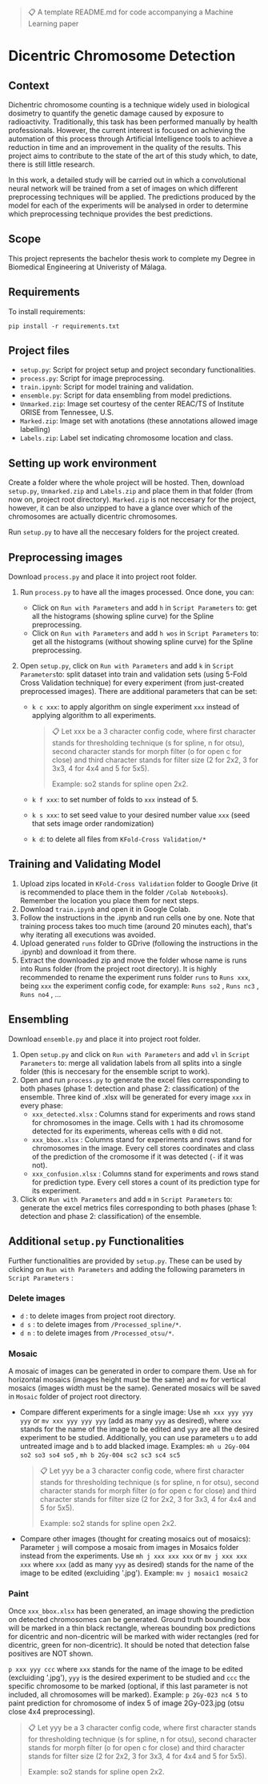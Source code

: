 > 📋 A template README.md for code accompanying a Machine Learning paper

# Dicentric Chromosome Detection

## Context
Dichentric chromosome counting is a technique widely used in biological dosimetry to quantify the genetic damage caused by exposure to radioactivity. Traditionally, this task has been performed manually by health professionals. However, the current interest is focused on achieving the automation of this process through Artificial Intelligence tools to achieve a reduction in time and an improvement in the quality of the results. This project aims to contribute to the state of the art of this study which, to date, there is still little research.

In this work, a detailed study will be carried out in which a convolutional neural network will be trained from a set of images on which different preprocessing techniques will be applied. The predictions produced by the model for each of the experiments will be analysed in order to determine which preprocessing technique provides the best predictions.

## Scope
This project represents the bachelor thesis work to complete my Degree in Biomedical Engineering at Univeristy of Málaga.

## Requirements

To install requirements:

```setup
pip install -r requirements.txt
```

## Project files

- ```setup.py```: Script for project setup and project secondary functionalities.
- ```process.py```: Script for image preprocessing.
- ```train.ipynb```: Script for model training and validation.
- ```ensemble.py```: Script for data ensembling from model predictions.
- ```Unmarked.zip```: Image set courtesy of the center REAC/TS of Institute ORISE from Tennessee, U.S.
- ```Marked.zip```: Image set with anotations (these annotations allowed image labelling)
- ```Labels.zip```: Label set indicating chromosome location and class.

## Setting up work environment
Create a folder where the whole project will be hosted. Then, download ```setup.py```, ```Unmarked.zip``` and ```Labels.zip``` and place them in that folder (from now on, project root directory). ```Marked.zip``` is not neccesary for the project, however, it can be also unzipped to have a glance over which of the chromosomes are actually dicentric chromosomes.

 Run ```setup.py``` to have all the neccesary folders for the project created.

## Preprocessing images
Download ```process.py``` and place it into project root folder. 
1. Run ```process.py``` to have all the images processed. Once done, you can:
   - Click on ```Run with Parameters``` and add ```h``` in ```Script Parameters``` to: get all the histograms (showing spline curve) for the Spline preprocessing.
   - Click on ```Run with Parameters``` and add ```h wos``` in ```Script Parameters``` to: get all the histograms (without showing spline curve) for the Spline preprocessing.
3. Open ```setup.py```, click on ```Run with Parameters``` and add ```k``` in ```Script Parameters```to: split dataset into train and validation sets (using 5-Fold Cross Validation technique) for every experiment (from just-created preprocessed images). There are additional parameters that can be set:

      - ```k c xxx```: to apply algorithm on single experiment ```xxx``` instead of applying algorithm to all experiments.
        > 📋 Let xxx be a 3 character config code, where first character stands for thresholding technique (s for spline, n for otsu),
        > second character stands for morph filter (o for open c for close) and third character stands for filter size (2 for 2x2, 3 for 3x3, 4 for 4x4 and 5 for 5x5).
        > 
        > Example: so2 stands for spline open 2x2.

      - ```k f xxx```: to set number of folds to ```xxx``` instead of 5.
      - ```k s xxx```: to set seed value to your desired number value ```xxx``` (seed that sets image order randomization)
      - ```k d```: to delete all files from ```KFold-Cross Validation/*``` 

## Training and Validating Model
1. Upload zips located in ```KFold-Cross Validation``` folder to Google Drive (it is recommended to place them in the folder ```/Colab Notebooks```). Remember the location you place them for next steps.
2. Download ```train.ipynb``` and open it in Google Colab.
3. Follow the instructions in the .ipynb and run cells one by one. Note that training process takes too much time (around 20 minutes each), that's why iterating all executions was avoided.
4. Upload generated ```runs``` folder to GDrive (following the instructions in the .ipynb) and download it from there.
5. Extract the downloaded zip and move the folder whose name is runs into Runs folder (from the project root directory). It is highly recommended to rename the experiment runs folder ```runs``` to ```Runs xxx```, being ```xxx``` the experiment config code, for example: ```Runs so2``` , ```Runs nc3``` , ```Runs no4``` , ...

## Ensembling
Download ```ensemble.py``` and place it into project root folder.
1. Open ```setup.py``` and click on ```Run with Parameters``` and add ```vl``` in ```Script Parameters``` to: merge all validation labels from all splits into a single folder (this is neccesary for the ensemble script to work).
2. Open and run ```process.py``` to generate the excel files corresponding to both phases (phase 1: detection and phase 2: classification) of the ensemble. Three kind of .xlsx will be generated for every image ```xxx``` in every phase:
   - ```xxx_detected.xlsx``` : Columns stand for experiments and rows stand for chromosomes in the image. Cells with ```1``` had its chromosome detected for its experiments, whereas cells with ```0``` did not.
   - ```xxx_bbox.xlsx``` : Columns stand for experiments and rows stand for chromosomes in the image. Every cell stores coordinates and class of the prediction of the cromosome if it was detected (```-``` if it was not).
   - ```xxx_confusion.xlsx``` : Columns stand for experiments and rows stand for prediction type. Every cell stores a count of its prediction type for its experiment.
3. Click on ```Run with Parameters``` and add ```m``` in ```Script Parameters``` to: generate the excel metrics files corresponding to both phases (phase 1: detection and phase 2: classification) of the ensemble.

## Additional ```setup.py``` Functionalities
Further functionalities are provided by ```setup.py```. These can be used by clicking on ```Run with Parameters``` and adding the following parameters in ```Script Parameters``` :

### Delete images
- ```d``` : to delete images from project root directory.                                 
- ```d s``` : to delete images from ```/Processed_spline/*```.                            
- ```d n``` : to delete images from ```/Processed_otsu/*```.

### Mosaic
A mosaic of images can be generated in order to compare them. Use ```mh``` for horizontal mosaics (images height must be the same) and ```mv``` for vertical mosaics (images width must be the same). Generated mosaics will be saved in ```Mosaic``` folder of project root directory. 

- Compare different experiments for a single image: Use ```mh xxx yyy yyy yyy``` or ```mv xxx yyy yyy yyy``` (add as many ```yyy``` as desired), where ```xxx``` stands for the name of the image to be edited and ```yyy``` are all the desired experiment to be studied. Additionally, you can use parameters ```u``` to add untreated image and ```b``` to add blacked image.
  Examples: ```mh u 2Gy-004 so2 so3 so4 so5``` , ```mh b 2Gy-004 sc2 sc3 sc4 sc5```
  > 📋 Let yyy be a 3 character config code, where first character stands for thresholding technique (s for spline, n for otsu),
  > second character stands for morph filter (o for open c for close) and third character stands for filter size (2 for 2x2, 3 for 3x3, 4 for 4x4 and 5 for 5x5).
  >
  > Example: so2 stands for spline open 2x2.

- Compare other images (thought for creating mosaics out of mosaics): Parameter ```j``` will compose a mosaic from images in Mosaics folder instead from the experiments. Use ```mh j xxx xxx xxx``` or ```mv j xxx xxx xxx``` where ```xxx``` (add as many ```yyy``` as desired) stands for the name of the image to be edited (excluiding '.jpg').
Example: ```mv j mosaic1 mosaic2```

### Paint
Once ```xxx_bbox.xlsx``` has been generated, an image showing the prediction on detected chromosomes can be generated. Ground truth bounding box will be marked in a thin black rectangle, whereas bounding box predictions for dicentric and non-dicentric will be marked with wider rectangles (red for dicentric, green for non-dicentric). It should be noted that detection false positives are NOT shown. 

```p xxx yyy ccc``` where ```xxx``` stands for the name of the image to be edited (excluiding '.jpg'), ```yyy``` is the desired experiment to be studied and ```ccc``` the specific chromosome to be marked (optional, if this last parameter is not included, all chromosomes will be marked). Example: ```p 2Gy-023 nc4 5``` to paint prediction for chromosome of index 5 of image 2Gy-023.jpg (otsu close 4x4 preprocessing).

> 📋 Let yyy be a 3 character config code, where first character stands for thresholding technique (s for spline, n for otsu),
> second character stands for morph filter (o for open c for close) and third character stands for filter size (2 for 2x2, 3 for 3x3, 4 for 4x4 and 5 for 5x5).
>
> Example: so2 stands for spline open 2x2.



